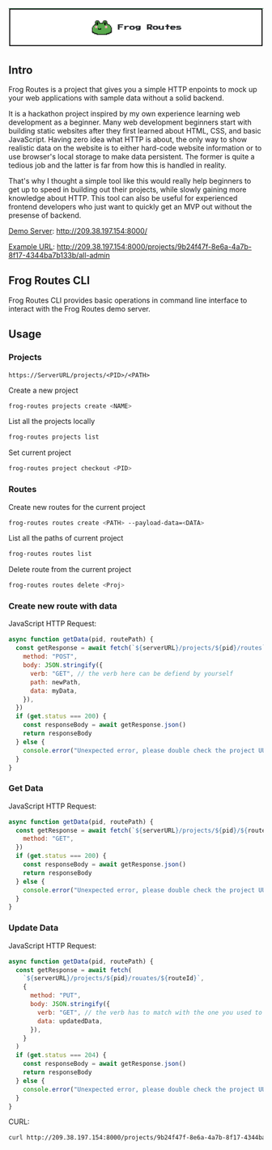 ![banner](banner.png)

## Intro

Frog Routes is a project that gives you a simple HTTP enpoints to mock up your
web applications with sample data without a solid backend.

It is a hackathon project inspired by my own experience learning web development
as a beginner. Many web development beginners start with building static
websites after they first learned about HTML, CSS, and basic JavaScript. Having
zero idea what HTTP is about, the only way to show realistic data on the website
is to either hard-code website information or to use browser's local storage to
make data persistent. The former is quite a tedious job and the latter is far
from how this is handled in reality.

That's why I thought a simple tool like this would really help beginners to get
up to speed in building out their projects, while slowly gaining more knowledge
about HTTP. This tool can also be useful for experienced frontend developers who
just want to quickly get an MVP out without the presense of backend.

[Demo Server](http://209.38.197.154:8000/): http://209.38.197.154:8000/

[Example URL](http://209.38.197.154:8000/projects/9b24f47f-8e6a-4a7b-8f17-4344ba7b133b/all-admin):
http://209.38.197.154:8000/projects/9b24f47f-8e6a-4a7b-8f17-4344ba7b133b/all-admin

## Frog Routes CLI

Frog Routes CLI provides basic operations in command line interface to interact
with the Frog Routes demo server.

## Usage

### Projects

```
https://ServerURL/projects/<PID>/<PATH>
```

Create a new project

```bash
frog-routes projects create <NAME>
```

List all the projects locally

```bash
frog-routes projects list
```

Set current project

```bash
frog-routes project checkout <PID>
```

### Routes

Create new routes for the current project

```bash
frog-routes routes create <PATH> --payload-data=<DATA>
```

List all the paths of current project

```bash
frog-routes routes list
```

Delete route from the current project

```bash
frog-routes routes delete <Proj>
```

### Create new route with data

JavaScript HTTP Request:

```js
async function getData(pid, routePath) {
  const getResponse = await fetch(`${serverURL}/projects/${pid}/routes`, {
    method: "POST",
    body: JSON.stringify({
      verb: "GET", // the verb here can be defiend by yourself
      path: newPath,
      data: myData,
    }),
  })
  if (get.status === 200) {
    const responseBody = await getResponse.json()
    return responseBody
  } else {
    console.error("Unexpected error, please double check the project UUID")
  }
}
```

### Get Data

JavaScript HTTP Request:

```js
async function getData(pid, routePath) {
  const getResponse = await fetch(`${serverURL}/projects/${pid}/${routePath}`, {
    method: "GET",
  })
  if (get.status === 200) {
    const responseBody = await getResponse.json()
    return responseBody
  } else {
    console.error("Unexpected error, please double check the project UUID")
  }
}
```

### Update Data

JavaScript HTTP Request:

```js
async function getData(pid, routePath) {
  const getResponse = await fetch(
    `${serverURL}/projects/${pid}/rouates/${routeId}`,
    {
      method: "PUT",
      body: JSON.stringify({
        verb: "GET", // the verb has to match with the one you used to create the path
        data: updatedData,
      }),
    }
  )
  if (get.status === 204) {
    const responseBody = await getResponse.json()
    return responseBody
  } else {
    console.error("Unexpected error, please double check the project UUID")
  }
}
```

CURL:

```bash
curl http://209.38.197.154:8000/projects/9b24f47f-8e6a-4a7b-8f17-4344ba7b133b/all-admin
```
